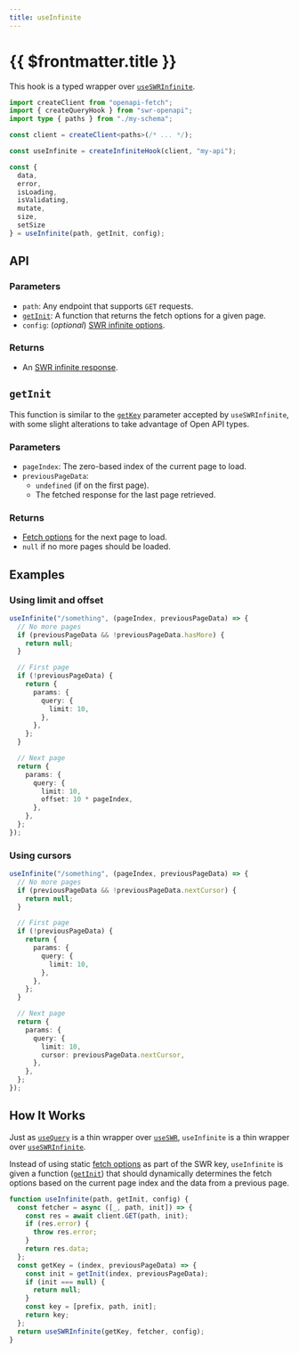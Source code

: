 ```yaml
---
title: useInfinite
---
```


# {{ $frontmatter.title }}

This hook is a typed wrapper over [`useSWRInfinite`][swr-infinite].

```ts
import createClient from "openapi-fetch";
import { createQueryHook } from "swr-openapi";
import type { paths } from "./my-schema";

const client = createClient<paths>(/* ... */);

const useInfinite = createInfiniteHook(client, "my-api");

const {
  data,
  error,
  isLoading,
  isValidating,
  mutate,
  size,
  setSize
} = useInfinite(path, getInit, config);
```

## API

### Parameters

- `path`: Any endpoint that supports `GET` requests.
- [`getInit`](#getinit): A function that returns the fetch options for a given page.
- `config`: (_optional_) [SWR infinite options][swr-infinite-options].

### Returns

- An [SWR infinite response][swr-infinite-return].

## `getInit`

This function is similar to the [`getKey`][swr-infinite-options] parameter accepted by `useSWRInfinite`, with some slight alterations to take advantage of Open API types.

### Parameters

- `pageIndex`: The zero-based index of the current page to load.
- `previousPageData`:
  - `undefined` (if on the first page).
  - The fetched response for the last page retrieved.

### Returns

- [Fetch options][oai-fetch-options] for the next page to load.
- `null` if no more pages should be loaded.

## Examples

### Using limit and offset

```ts
useInfinite("/something", (pageIndex, previousPageData) => {
  // No more pages
  if (previousPageData && !previousPageData.hasMore) {
    return null;
  }

  // First page
  if (!previousPageData) {
    return {
      params: {
        query: {
          limit: 10,
        },
      },
    };
  }

  // Next page
  return {
    params: {
      query: {
        limit: 10,
        offset: 10 * pageIndex,
      },
    },
  };
});
```

### Using cursors

```ts
useInfinite("/something", (pageIndex, previousPageData) => {
  // No more pages
  if (previousPageData && !previousPageData.nextCursor) {
    return null;
  }

  // First page
  if (!previousPageData) {
    return {
      params: {
        query: {
          limit: 10,
        },
      },
    };
  }

  // Next page
  return {
    params: {
      query: {
        limit: 10,
        cursor: previousPageData.nextCursor,
      },
    },
  };
});
```

## How It Works

Just as [`useQuery`](./use-query.md) is a thin wrapper over [`useSWR`][swr-api], `useInfinite` is a thin wrapper over [`useSWRInfinite`][swr-infinite].

Instead of using static [fetch options][oai-fetch-options] as part of the SWR key, `useInfinite` is given a function ([`getInit`](#getinit)) that should dynamically determines the fetch options based on the current page index and the data from a previous page.

```ts
function useInfinite(path, getInit, config) {
  const fetcher = async ([_, path, init]) => {
    const res = await client.GET(path, init);
    if (res.error) {
      throw res.error;
    }
    return res.data;
  };
  const getKey = (index, previousPageData) => {
    const init = getInit(index, previousPageData);
    if (init === null) {
      return null;
    }
    const key = [prefix, path, init];
    return key;
  };
  return useSWRInfinite(getKey, fetcher, config);
}
```


[oai-fetch-options]: https://openapi-ts.pages.dev/openapi-fetch/api#fetch-options
[swr-api]: https://swr.vercel.app/docs/api
[swr-infinite]: https://swr.vercel.app/docs/pagination#useswrinfinite
[swr-infinite-return]: https://swr.vercel.app/docs/pagination#return-values
[swr-infinite-options]: https://swr.vercel.app/docs/pagination#parameters
